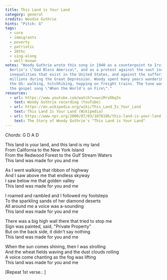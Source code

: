 ```yaml
---
title: This Land is Your Land
category: general
credits: Woodie Guthrie
hints: "Pitch: G"
tags:
  - core
  - immigrants
  - poverty
  - patriotic
  - 20thc
  - sing-along
  - well-known
notes: "Woody Guthrie wrote this song in 1940 as a counterpoint to Irvin
  Berlin's \"God Bless America\", and as a protest against the vast income
  inequalities that exist in the United States, and against the sufferings of
  millions during the Great Depression. Woody spent many years wandering around
  the US: walking, hitchhiking, hopping on freight trains. The tune was based on
  the gospel song \"When the World's on Fire\"."
resources:
  - url: https://www.youtube.com/watch?v=wxiMrvDbq3s
    text: Woody Guthrie recording (YouTube)
  - url: https://en.wikipedia.org/wiki/This_Land_Is_Your_Land
    text: This Land Is Your Land (Wikipedia)
  - url: https://www.npr.org/2000/07/03/1076186/this-land-is-your-land
    text: The Story of Woody Guthrie's "This Land is Your Land"
---
```

*Chords*: G D A D

This land is your land, and this land is my land\
From California to the New York Island\
From the Redwood Forest to the Gulf Stream Waters\
This land was made for you and me  

As I went walking that ribbon of highway\
And I saw above me that endless skyway\
I saw below me that golden valley\
This land was made for you and me  

I roamed and rambled and I followed my footsteps\
To the sparkling sands of her diamond deserts\
All around me a voice was a-sounding\
This land was made for you and me  

There was a big high wall there that tried to stop me\
Sign was painted, said, "Private Property"\
But on the back side, it didn't say nothing\
This land was made for you and me  

When the sun comes shining, then I was strolling\
And the wheat fields waving and the dust clouds rolling\
A voice come chanting as the fog was lifting\
This land was made for you and me  

\[Repeat 1st verse.:  ]
